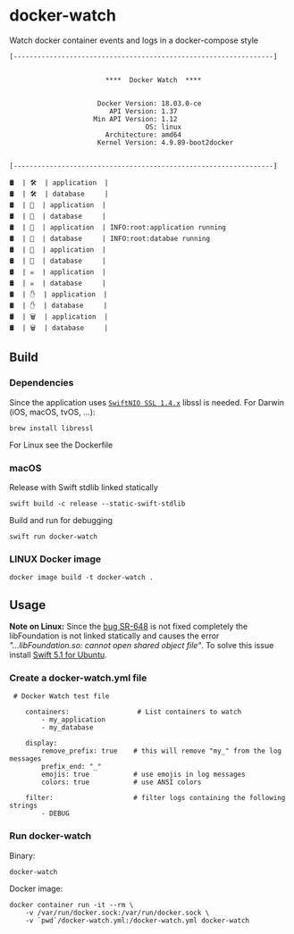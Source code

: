 # docker-watch

Watch docker container events and logs in a docker-compose style

    [-----------------------------------------------------------------]


                            ****  Docker Watch  ****


                          Docker Version: 18.03.0-ce
                             API Version: 1.37
                         Min API Version: 1.12
                                      OS: linux
                            Architecture: amd64
                          Kernel Version: 4.9.89-boot2docker


    [-----------------------------------------------------------------]

    🛢  | 🛠  | application  |
    🛢  | 🛠  | database     |
    🛢  | 🏁  | application  |
    🛢  | 🏁  | database     |
    🛢  | 💬  | application  | INFO:root:application running
    🛢  | 💬  | database     | INFO:root:databae running
    🛢  | 🔪  | application  |
    🛢  | 🔪  | database     |
    🛢  | ☠️  | application  |
    🛢  | ☠️  | database     |
    🛢  | ✋  | application  |
    🛢  | ✋  | database     |
    🛢  | 🗑  | application  |
    🛢  | 🗑  | database     |

## Build

### Dependencies

Since the application uses  [`SwiftNIO SSL 1.4.x`](https://github.com/apple/swift-nio-ssl/tree/nio-ssl-1.4) libssl is needed.
For Darwin (iOS, macOS, tvOS, ...):

    brew install libressl

For Linux see the Dockerfile

### macOS

Release with Swift stdlib linked statically

    swift build -c release --static-swift-stdlib

Build and run for debugging

    swift run docker-watch

### LINUX Docker image

    docker image build -t docker-watch .

## Usage

**Note on Linux:** Since the [bug SR-648](https://bugs.swift.org/browse/SR-648) is not fixed completely the libFoundation is not linked statically and causes the error 
*"...libFoundation.so: cannot open shared object file"*. To solve this issue install [Swift 5.1 for Ubuntu](https://swift.org/download/).

### Create a docker-watch.yml file

     # Docker Watch test file

        containers:                 # List containers to watch
            - my_application
            - my_database

        display:
            remove_prefix: true    # this will remove "my_" from the log messages
            prefix_end: "_"
            emojis: true           # use emojis in log messages
            colors: true           # use ANSI colors

        filter:                    # filter logs containing the following strings
            - DEBUG

### Run docker-watch

Binary:

    docker-watch
        
Docker image:
    
    docker container run -it --rm \
        -v /var/run/docker.sock:/var/run/docker.sock \
        -v `pwd`/docker-watch.yml:/docker-watch.yml docker-watch
        